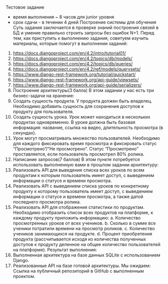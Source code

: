 Тестовое задание
- время выполнения ~ 8 часов для junior уровня
- срок сдачи - в течении 4 дней
Построение системы для обучения
Суть задания заключается в проверке знаний построения связей в БД и
умение правильно строить запросы без ошибок N+1.
Перед тем, как приступить к выполнению задания, советуем изучить
материалы, которые помогут в выполнении заданий:
1. https://docs.djangoproject.com/en/4.2/intro/tutorial01/
2. https://docs.djangoproject.com/en/4.2/topics/db/models/
3. https://docs.djangoproject.com/en/4.2/topics/db/queries/
4. https://docs.djangoproject.com/en/4.2/ref/models/querysets/
5. https://www.django-rest-framework.org/tutorial/quickstart/
6. https://www.django-rest-framework.org/api-guide/viewsets/
7. https://www.django-rest-framework.org/api-guide/serializers/
1. Построение архитектуры(3 балла)
В этом задании у нас есть три бизнес-задачи на хранение:
1. Создать сущность продукта. У продукта должен быть владелец.
Необходимо добавить сущность для сохранения доступов к
продукту для пользователя.
2. Создать сущность урока. Урок может находиться в нескольких
продуктах одновременно. В уроке должна быть базовая
информация: название, ссылка на видео, длительность
просмотра (в секундах).
3. Урок могут просматривать множество пользователей.
Необходимо для каждого фиксировать время просмотра и
фиксировать статус “Просмотрено”/”Не просмотрено”. Статус
“Просмотрено” проставляется, если пользователь просмотрел
80% ролика.
2. Написание запросов(7 баллов)
В этом пункте потребуется использовать выполненную вами в
прошлом задании архитектуру:
1. Реализовать API для выведения списка всех уроков по всем
продуктам к которым пользователь имеет доступ, с выведением
информации о статусе и времени просмотра.
2. Реализовать API с выведением списка уроков по конкретному
продукту к которому пользователь имеет доступ, с выведением
информации о статусе и времени просмотра, а также датой
последнего просмотра ролика.
3. Реализовать API для отображения статистики по продуктам.
Необходимо отобразить список всех продуктов на платформе, к
каждому продукту приложить информацию:
a. Количество просмотренных уроков от всех учеников.
b. Сколько в сумме все ученики потратили времени на
просмотр роликов.
c. Количество учеников занимающихся на продукте.
d. Процент приобретения продукта (рассчитывается исходя
из количества полученных доступов к продукту деленное
на общее количество пользователей на платформе).
Результат выполнения:
1. Выполненная архитектура на базе данных SQLite с использованием
Django.
2. Реализованные API на базе готовой архитектуры.
Мы ожидаем:
Ссылка на публичный репозиторий в GitHub с выполненным проектом.